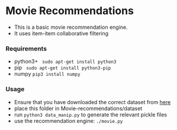 # Movie Recommendations
* This is a basic movie recommendation engine. 
* It uses item-item collaborative filtering 

### Requirements
* python3+
``` sudo apt-get install python3```
* pip
``` sudo apt-get install python3-pip```
* numpy
```pip3 install numpy```

### Usage
* Ensure that you have downloaded the correct dataset from [here](https://grouplens.org/datasets/movielens/1m/)
* place this folder in Movie-recommendations/dataset
* run ```python3 data_manip.py``` to generate the relevant pickle files
* use the recommendation engine: ```./movie.py```
